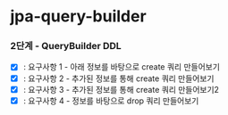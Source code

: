 # jpa-query-builder

### 2단계 - QueryBuilder DDL
- [x] : 요구사항 1 - 아래 정보를 바탕으로 create 쿼리 만들어보기
- [x] : 요구사항 2 - 추가된 정보를 통해 create 쿼리 만들어보기
- [x] : 요구사항 3 - 추가된 정보를 통해 create 쿼리 만들어보기2
- [x] : 요구사항 4 - 정보를 바탕으로 drop 쿼리 만들어보기
